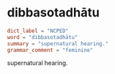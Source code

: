 # dibbasotadhātu

``` toml
dict_label = "NCPED"
word = "dibbasotadhātu"
summary = "supernatural hearing."
grammar_comment = "feminine"
```

supernatural hearing.


